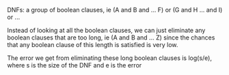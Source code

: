 DNFs: a group of boolean clauses, ie (A and B and ... F) or (G and H ... and I) or ...

Instead of looking at all the boolean clauses, we can just eliminate any boolean clauses that are too long, ie (A and B and ... Z) since the chances that any boolean clause of this length is satisfied is very low.

The error we get from eliminating these long boolean clauses is log(s/e), where s is the size of the DNF and e is the error

